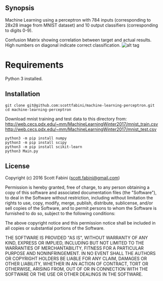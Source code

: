 ## Synopsis

Machine Learning using a perceptron with 784 inputs (corresponding to 28x28
image from MNIST dataset) and 10 output classifiers (corresponding to digits
0-9).

Confusion Matrix showing correlation between target and actual results. High numbers on diagonal indicate correct classification.  ![alt tag](http://web.cecs.pdx.edu/~sfabini/img/confusion_matrix.png)

# Requirements

Python 3 installed.

## Installation

```
git clone git@github.com:scottfabini/machine-learning-perceptron.git
cd machine-learning-perceptron
```
Download mnist training and test data to this directory from:
http://web.cecs.pdx.edu/~mm/MachineLearningWinter2017/mnist_train.csv
http://web.cecs.pdx.edu/~mm/MachineLearningWinter2017/mnist_test.csv
```
python3 -m pip install numpy
python3 -m pip install scipy
python3 -m pip install scikit-learn
python3 Main.py 
```

## License

Copyright (c) 2016 Scott Fabini (scott.fabini@gmail.com)


Permission is hereby granted, free of charge, to any person obtaining a copy of
this software and associated documentation files (the "Software"), to deal in
the Software without restriction, including without limitation the rights to
use, copy, modify, merge, publish, distribute, sublicense, and/or sell copies
of the Software, and to permit persons to whom the Software is furnished to do
so, subject to the following conditions:

The above copyright notice and this permission notice shall be included in all
copies or substantial portions of the Software.

THE SOFTWARE IS PROVIDED "AS IS", WITHOUT WARRANTY OF ANY KIND, EXPRESS OR
IMPLIED, INCLUDING BUT NOT LIMITED TO THE WARRANTIES OF MERCHANTABILITY,
FITNESS FOR A PARTICULAR PURPOSE AND NONINFRINGEMENT. IN NO EVENT SHALL THE
AUTHORS OR COPYRIGHT HOLDERS BE LIABLE FOR ANY CLAIM, DAMAGES OR OTHER
LIABILITY, WHETHER IN AN ACTION OF CONTRACT, TORT OR OTHERWISE, ARISING FROM,
OUT OF OR IN CONNECTION WITH THE SOFTWARE OR THE USE OR OTHER DEALINGS IN THE
SOFTWARE.

